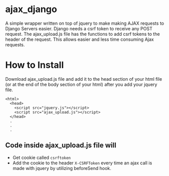 ajax_django
===========

A simple wrapper written on top of jquery to make making AJAX requests to Django Servers easier. Django needs a csrf token to receive any POST request. The ajax_upload.js file has the functions to add csrf tokens to the header of the request. This allows easier and less time consuming Ajax requests.


How to Install
===============
Download ajax_upload.js file and add it to the head section of your html file (or at the end of the body section of your html) after you add your jquery file.

```
<html>
  <head>
    <script src="jquery.js"></script>
    <script src="ajax_upload.js"></script>
  </head>
  .
  .
  .
```


## Code inside ajax_upload.js file will 

- Get cookie called `csrftoken` 
- Add the cookie to the header `X-CSRFToken` every time an ajax call is made with jquery by utilizing beforeSend hook. 
